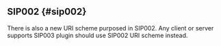 ## SIP002 {#sip002}

There is also a new URI scheme purposed in SIP002\. Any client or server supports SIP003 plugin should use SIP002 URI scheme instead.
